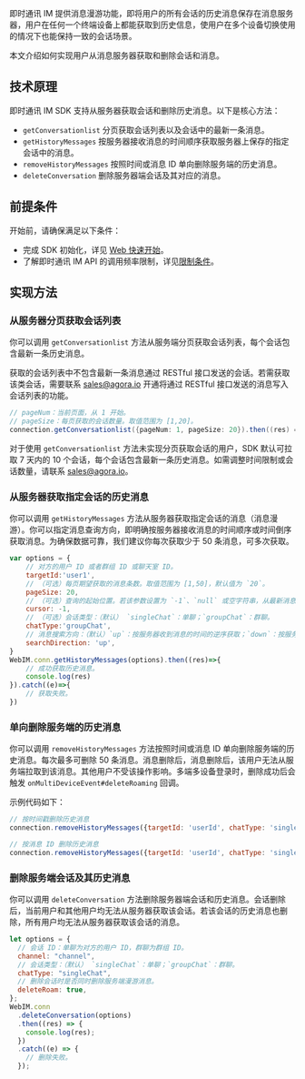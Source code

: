 即时通讯 IM 提供消息漫游功能，即将用户的所有会话的历史消息保存在消息服务器，用户在任何一个终端设备上都能获取到历史信息，使用户在多个设备切换使用的情况下也能保持一致的会话场景。

本文介绍如何实现用户从消息服务器获取和删除会话和消息。

## 技术原理

即时通讯 IM SDK 支持从服务器获取会话和删除历史消息。以下是核心方法：

- `getConversationlist` 分页获取会话列表以及会话中的最新一条消息。
- `getHistoryMessages` 按服务器接收消息的时间顺序获取服务器上保存的指定会话中的消息。
- `removeHistoryMessages` 按照时间或消息 ID 单向删除服务端的历史消息。
- `deleteConversation` 删除服务器端会话及其对应的消息。

## 前提条件

开始前，请确保满足以下条件：

- 完成 SDK 初始化，详见 [Web 快速开始](./agora_chat_get_started_web)。
- 了解即时通讯 IM API 的调用频率限制，详见[限制条件](./agora_chat_limitation)。

## 实现方法

### 从服务器分页获取会话列表

你可以调用 `getConversationlist` 方法从服务端分页获取会话列表，每个会话包含最新一条历史消息。

<div class="alert note">获取的会话列表中不包含最新一条消息通过 RESTful 接口发送的会话。若需获取该类会话，需要联系 <a href="mailto:sales@agora.io">sales@agora.io</a> 开通将通过 RESTful 接口发送的消息写入会话列表的功能。</div>

```java
// pageNum：当前页面，从 1 开始。
// pageSize：每页获取的会话数量。取值范围为 [1,20]。
connection.getConversationlist({pageNum: 1, pageSize: 20}).then((res) => {})
```

对于使用 `getConversationlist` 方法未实现分页获取会话的用户，SDK 默认可拉取 7 天内的 10 个会话，每个会话包含最新一条历史消息。如需调整时间限制或会话数量，请联系 [sales@agora.io](mailto:sales@agora.io)。

### 从服务器获取指定会话的历史消息

你可以调用 `getHistoryMessages` 方法从服务器获取指定会话的消息（消息漫游）。你可以指定消息查询方向，即明确按服务器接收消息的时间顺序或时间倒序获取消息。为确保数据可靠，我们建议你每次获取少于 50 条消息，可多次获取。

```javascript
var options = {
    // 对方的用户 ID 或者群组 ID 或聊天室 ID。
    targetId:'user1',
    // （可选）每页期望获取的消息条数。取值范围为 [1,50]，默认值为 `20`。
    pageSize: 20,
    // （可选）查询的起始位置。若该参数设置为 `-1`、`null` 或空字符串，从最新消息开始。
    cursor: -1,
    // （可选）会话类型：（默认） `singleChat`：单聊；`groupChat`：群聊。
    chatType:'groupChat',
    // 消息搜索方向：（默认）`up`：按服务器收到消息的时间的逆序获取；`down`：按服务器收到消息的时间的正序获取。
    searchDirection: 'up',
}
WebIM.conn.getHistoryMessages(options).then((res)=>{
    // 成功获取历史消息。
    console.log(res)
}).catch((e)=>{
    // 获取失败。
})
```

### 单向删除服务端的历史消息

你可以调用 `removeHistoryMessages` 方法按照时间或消息 ID 单向删除服务端的历史消息。每次最多可删除 50 条消息。消息删除后，消息删除后，该用户无法从服务端拉取到该消息。其他用户不受该操作影响。多端多设备登录时，删除成功后会触发 `onMultiDeviceEvent#deleteRoaming` 回调。

示例代码如下：

```javascript
// 按时间戳删除历史消息
connection.removeHistoryMessages({targetId: 'userId', chatType: 'singleChat', beforeTimeStamp: Date.now()})

// 按消息 ID 删除历史消息
connection.removeHistoryMessages({targetId: 'userId', chatType: 'singleChat', messageIds: ['messageId']})
```

### 删除服务端会话及其历史消息

你可以调用 `deleteConversation` 方法删除服务器端会话和历史消息。会话删除后，当前用户和其他用户均无法从服务器获取该会话。若该会话的历史消息也删除，所有用户均无法从服务器获取该会话的消息。

```javascript
let options = {
  // 会话 ID：单聊为对方的用户 ID，群聊为群组 ID。
  channel: "channel",
  // 会话类型：（默认） `singleChat`：单聊；`groupChat`：群聊。
  chatType: "singleChat",
  // 删除会话时是否同时删除服务端漫游消息。
  deleteRoam: true,
};
WebIM.conn
  .deleteConversation(options)
  .then((res) => {
    console.log(res);
  })
  .catch((e) => {
    // 删除失败。
  });
```